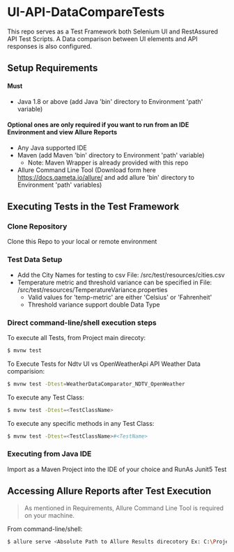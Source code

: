 # UI-API-DataCompareTests
This repo serves as a Test Framework both Selenium UI and RestAssured API Test Scripts. A Data comparison between UI elements and API responses is also configured.  

## Setup Requirements

####  Must

* Java 1.8 or above (add Java 'bin' directory to Environment 'path' variable)

####  Optional ones are only required if you want to run from an IDE Environment and view Allure Reports

* Any Java supported IDE
* Maven (add Maven 'bin' directory to Environment 'path' variable)
   *  Note: Maven Wrapper is already provided with this repo
* Allure Command Line Tool (Download form here https://docs.qameta.io/allure/ and add allure 'bin' directory to Environment 'path' variables)

## Executing Tests in the Test Framework

###   Clone Repository

Clone this Repo to your local or remote environment

###   Test Data Setup

* Add the City Names for testing to csv File: /src/test/resources/cities.csv
* Temperature metric and threshold variance can be specified in File: /src/test/resources/TemperatureVariance.properties
  * Valid values for 'temp-metric' are either 'Celsius' or 'Fahrenheit'
  * Threshold variance support double Data Type

###   Direct command-line/shell execution steps

To execute all Tests, from Project main direcoty:
```sh
$ mvnw test
```

To Execute Tests for Ndtv UI vs OpenWeatherApi API Weather Data comparision:
```sh
$ mvnw test -Dtest=WeatherDataComparator_NDTV_OpenWeather
```

To execute any Test Class:
```sh
$ mvnw test -Dtest=<TestClassName>
```

To execute any specific methods in any Test Class:
```sh
$ mvnw test -Dtest=<TestClassName>#<TestName>
```
  
###   Executing from Java IDE

Import as a Maven Project into the IDE of your choice and RunAs Junit5 Test

## Accessing Allure Reports after Test Execution

> As mentioned in Requirements, Allure Command Line Tool is required on your machine.

From command-line/shell:
```sh
$ allure serve <Absolute Path to Allure Results direcotory Ex: C:\Projects\UI-API-DataCompareTests\allure-results> 
```

